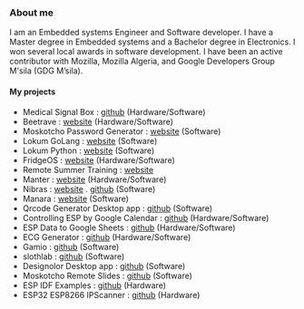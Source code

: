 ### About me
I am an Embedded systems Engineer and Software developer. I have a Master degree in Embedded systems and a Bachelor degree in Electronics. I won several local awards in software development. I have been an active contributor with Mozilla, Mozilla Algeria, and Google Developers Group M'sila (GDG M’sila).
#### My projects
- Medical Signal Box : [github](https://github.com/walidamriou/MedicalSignalsBox "github") (Hardware/Software)
- Beetrave : [website](https://beetrave.walidamriou.com "website") (Hardware/Software)
- Moskotcho Password Generator : [website](https://moskotchopg.walidamriou.com "website") (Software)
- Lokum GoLang : [website](https://lokumgolang.walidamriou.com "website") (Software)
- Lokum Python : [website](https://lokumpython.walidamriou.com "website") (Software)
- FridgeOS : [website](https://fridgeos.walidamriou.com "website") (Hardware/Software)
- Remote Summer Training : [website](https://summertraining.walidamriou.com "website") 
- Manter : [website](https://manter.walidamriou.com "website") (Hardware/Software)
- Nibras : [website](https://nibras.walidamriou.com "website") . [github](https://github.com/walidamriou/Nibras "github repository of website")  (Software)
- Manara : [website](https://manara.walidamriou.com "website") (Software)
- Qrcode Generator Desktop app : [github](https://github.com/walidamriou/Qrcode-Generator-Desktop-Java "github") (Software)
- Controlling ESP by Google Calendar : [github](https://github.com/walidamriou/Controlling_ESP_by_Google_Calendar "github") (Hardware/Software)
- ESP Data to Google Sheets : [github](hhttps://github.com/walidamriou/ESP_Data_to_Google_Sheets "github") (Hardware/Software)
- ECG Generator : [github](https://github.com/walidamriou/ECGGenerator "github") (Hardware/Software)
- Gamio : [github](https://github.com/walidamriou/Gamio "github") (Software)
- slothlab : [github]( https://github.com/walidamriou/slothlab "github") (Software)
- Designolor Desktop app : [github](https://github.com/walidamriou/Designolor_Desktop "github") (Software)
- Moskotcho Remote Slides : [github](https://github.com/walidamriou/Moskotcho_Remote_Slides "github") (Software)
- ESP IDF Examples : [github](https://github.com/walidamriou/ESP_IDF_Examples "github") (Hardware)
- ESP32 ESP8266 IPScanner : [github](https://github.com/walidamriou/ESP32_ESP8266_IPScanner "github") (Hardware)
